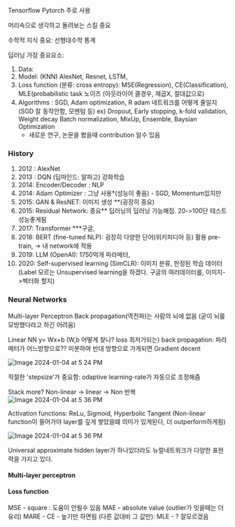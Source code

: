 
Tensorflow
Pytorch 주로 사용

머리속으로 생각하고 돌려보는 스킬 중요

수학적 지식 중요:
선형대수학
통계

딥러닝
가장 중요요소:
  1) Data:
  2) Model: (KNN) AlexNet, Resnet, LSTM, 
  3) Loss function (분류: cross entropy): MSE(Regression), CE(Classification), 
                                         MLE(probabilistic task
                                         노이즈 (아웃라이어 클경우, 제곱X, 절대값으로)
  4) Algorithms : SGD, Adam optimization, R adam
     네트워크를 어떻게 줄일지 (SGD 잘 동작안함, 모멘텀 등)
     ex) Dropout, Early stopping, k-fold validation, Weight decay
         Batch normalization, MixUp, Ensemble, Baysian Optimization
     - 새로운 연구, 논문을 봤을때 contribution 알수 있음
    

### History
1) 2012 : AlexNet
2) 2013 : DQN (딥마인드: 알파고) 강화학습
3) 2014: Encoder/Decoder : NLP
4) 2014: Adam Optimizer : 그냥 사용*(성능이 좋음) - SGD, Momentum있지만
5) 2015: GAN & ResNET: 이미지 생성 **(굉장히 중요)
6) 2015: Residual Network: 중요** 딥러닝의 딥러닝 가능해짐. 20->100단 테스트 성능좋게됨
7) 2017: Transformer ***구글,
8) 2018: BERT (fine-tuned NLP): 굉장히 다양한 단어(위키피디아 등) 활용 pre-train, -> 내 network에 적용
9) 2019: LLM (OpenAI): 1750억개 파라메터,
10) 2020: Self-supervised learning (SimCLR): 이미지 분류, 한정된 학습 데이터 (Label 모르는 Unsupervised learning을 하겠다. 구글의 여러데이터를, 이미지->벡터화 할지)


### Neural Networks
Multi-layer Perceptron
Back propagation(역전파)는 사람의 뇌에 없음 (굳이 뇌를 모방했다라고 하긴 어려움)

Linear NN
y= Wx+b (W,b 어떻게 찾나? loss 최저가되는)
back propagation: 파라메터가 어느방향으로?? 미분하여 반대 방향으로 가게되면
Gradient decent

![Image 2024-01-04 at 5 24 PM](https://github.com/scottmsoh/ref_deep_leraning/assets/112598791/08cbf9bd-280c-45a1-a1ec-bac370ddad7d)

적절한 'stepsize'가 중요함: odaptive learning-rate가 자동으로 조정해줌

Stack more?
Non-linear -> linear -> Non 반복
![Image 2024-01-04 at 5 36 PM](https://github.com/scottmsoh/ref_deep_leraning/assets/112598791/3e9c89a0-dbfe-4c7a-ba91-593497ff93a7)

Activation functions:
ReLu, Sigmoid, Hyperbolic Tangent (Non-linear function이 들어가야 layer를 깊게 쌓았을떄
의미가 있게된다, 더 outperform하게됨)

![Image 2024-01-04 at 5 36 PM](https://github.com/scottmsoh/ref_deep_leraning/assets/112598791/c0f81cd8-994f-4e1e-ad21-ab40f43d5f82)

Universal approximate 
hidden layer가 하나있더라도 뉴럴네트워크가 다양한 표현력을 가지고 있다.

#### Multi-layer perceptron


#### Loss function
MSE - square : 도움이 안될수 있음
MAE - absolute value (outlier가 잇을때는 더 유리)
MARE - 
CE - 높기만 하면됨 (다른 값대비 그 값만):
MLE - ? 잘모르겠음
















    
  

